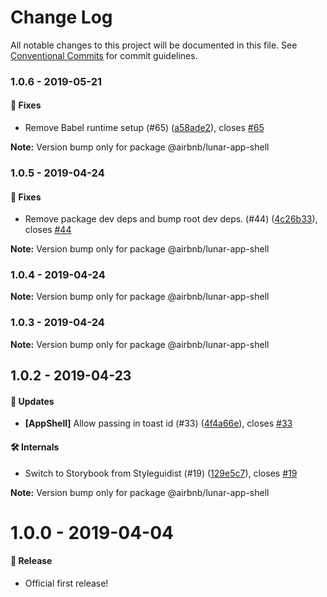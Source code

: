 # Change Log

All notable changes to this project will be documented in this file.
See [Conventional Commits](https://conventionalcommits.org) for commit guidelines.

### 1.0.6 - 2019-05-21

#### 🐞 Fixes

- Remove Babel runtime setup (#65) ([a58ade2](https://github.com/airbnb/lunar/commit/a58ade2)), closes [#65](https://github.com/airbnb/lunar/issues/65)

**Note:** Version bump only for package @airbnb/lunar-app-shell





### 1.0.5 - 2019-04-24

#### 🐞 Fixes

- Remove package dev deps and bump root dev deps. (#44) ([4c26b33](https://github.com/airbnb/lunar/commit/4c26b33)), closes [#44](https://github.com/airbnb/lunar/issues/44)

**Note:** Version bump only for package @airbnb/lunar-app-shell





### 1.0.4 - 2019-04-24

**Note:** Version bump only for package @airbnb/lunar-app-shell





### 1.0.3 - 2019-04-24

**Note:** Version bump only for package @airbnb/lunar-app-shell





## 1.0.2 - 2019-04-23

#### 🚀 Updates

- **[AppShell]** Allow passing in toast id (#33) ([4f4a66e](https://github.com/airbnb/lunar/commit/4f4a66e)), closes [#33](https://github.com/airbnb/lunar/issues/33)

#### 🛠 Internals

- Switch to Storybook from Styleguidist (#19) ([129e5c7](https://github.com/airbnb/lunar/commit/129e5c7)), closes [#19](https://github.com/airbnb/lunar/issues/19)

**Note:** Version bump only for package @airbnb/lunar-app-shell





# 1.0.0 - 2019-04-04

#### 🎉 Release

- Official first release!
